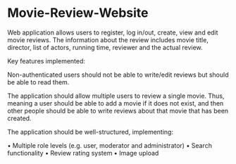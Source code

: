 # Movie-Review-Website

Web application allows users to register, log in/out, create, view and edit movie reviews. The information about the review includes movie title, director, list of actors,
running time, reviewer and the actual review. 

Key features implemented:

Non-authenticated users should not be able to write/edit reviews but should be able to read them.

The application should allow multiple users to review a single movie. Thus, meaning a user should be able to add a movie if it does not exist, and then other people should be able to write
reviews about that movie that has been created.

The application should be well-structured, implementing:

• Multiple role levels (e.g. user, moderator and administrator)
• Search functionality
• Review rating system
• Image upload
